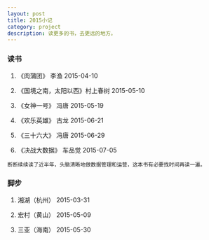 ```yaml
---
layout: post
title: 2015小记
category: project
description: 读更多的书，去更远的地方。
---
```


### 读书

1. 《肉蒲团》 李渔 2015-04-10

2. 《国境之南，太阳以西》村上春树 2015-05-10

3. 《女神一号》 冯唐 2015-05-19

4. 《欢乐英雄》 古龙 2015-06-21

5. 《三十六大》 冯唐 2015-06-29

6. 《决战大数据》 车品觉 2015-07-05

`断断续续读了近半年，头脑清晰地做数据管理和运营，这本书有必要找时间再读一遍。`

### 脚步

1. 湘湖（杭州） 2015-03-31

2. 宏村（黄山） 2015-05-09

3. 三亚（海南） 2015-05-30
